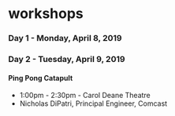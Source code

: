 # workshops

### Day 1 - Monday, April 8, 2019


### Day 2 - Tuesday, April 9, 2019
 
#### Ping Pong Catapult
 * 1:00pm - 2:30pm  - Carol Deane Theatre
 * Nicholas DiPatri, Principal Engineer, Comcast